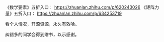 《数学要素》五折入口：
https://zhuanlan.zhihu.com/p/620243026
《矩阵力量》五折入口：
https://zhuanlan.zhihu.com/p/634253719

看个人情况，开源资源，永久有效哈。

纠错多的同学会得到赠书，以示感谢。
